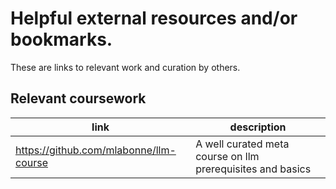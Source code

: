 # Helpful external resources and/or bookmarks.

These are links to relevant work and curation by others.  

## Relevant coursework
| link | description |
| ----- | ------ |
|  https://github.com/mlabonne/llm-course | A well curated meta course on llm prerequisites and basics |
